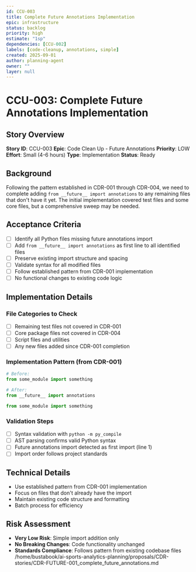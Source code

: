 ```yaml
---
id: CCU-003
title: Complete Future Annotations Implementation
epic: infrastructure
status: backlog
priority: high
estimate: "1sp"
dependencies: [CCU-002]
labels: [code-cleanup, annotations, simple]
created: 2025-09-01
author: planning-agent
owner: ""
layer: null
---
```


# CCU-003: Complete Future Annotations Implementation

## Story Overview
**Story ID**: CCU-003
**Epic**: Code Clean Up - Future Annotations
**Priority**: LOW
**Effort**: Small (4-6 hours)
**Type**: Implementation
**Status**: Ready

## Background
Following the pattern established in CDR-001 through CDR-004, we need to complete adding `from __future__ import annotations` to any remaining files that don't have it yet. The initial implementation covered test files and some core files, but a comprehensive sweep may be needed.

## Acceptance Criteria
- [ ] Identify all Python files missing future annotations import
- [ ] Add `from __future__ import annotations` as first line to all identified files
- [ ] Preserve existing import structure and spacing
- [ ] Validate syntax for all modified files
- [ ] Follow established pattern from CDR-001 implementation
- [ ] No functional changes to existing code logic

## Implementation Details

### File Categories to Check
- [ ] Remaining test files not covered in CDR-001
- [ ] Core package files not covered in CDR-004
- [ ] Script files and utilities
- [ ] Any new files added since CDR-001 completion

### Implementation Pattern (from CDR-001)
```python
# Before:
from some_module import something

# After:
from __future__ import annotations

from some_module import something
```

### Validation Steps
- [ ] Syntax validation with `python -m py_compile`
- [ ] AST parsing confirms valid Python syntax
- [ ] Future annotations import detected as first import (line 1)
- [ ] Import order follows project standards

## Technical Details
- Use established pattern from CDR-001 implementation
- Focus on files that don't already have the import
- Maintain existing code structure and formatting
- Batch process for efficiency

## Risk Assessment
- **Very Low Risk**: Simple import addition only
- **No Breaking Changes**: Code functionality unchanged
- **Standards Compliance**: Follows pattern from existing codebase files</content>
<parameter name="filePath">/home/bustabook/ai-sports-analytics-planning/proposals/CDR-stories/CDR-FUTURE-001_complete_future_annotations.md

